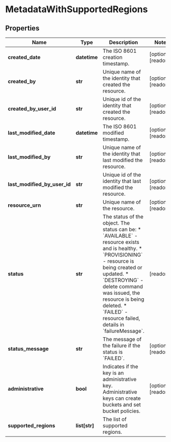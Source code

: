# MetadataWithSupportedRegions

## Properties
| Name | Type | Description | Notes |
| ------------ | ------------- | ------------- | ------------- |
| **created_date** | **datetime** | The ISO 8601 creation timestamp. | [optional] [readonly]  |
| **created_by** | **str** | Unique name of the identity that created the resource. | [optional] [readonly]  |
| **created_by_user_id** | **str** | Unique id of the identity that created the resource. | [optional] [readonly]  |
| **last_modified_date** | **datetime** | The ISO 8601 modified timestamp. | [optional] [readonly]  |
| **last_modified_by** | **str** | Unique name of the identity that last modified the resource. | [optional] [readonly]  |
| **last_modified_by_user_id** | **str** | Unique id of the identity that last modified the resource. | [optional] [readonly]  |
| **resource_urn** | **str** | Unique name of the resource. | [optional] [readonly]  |
| **status** | **str** | The status of the object. The status can be: * &#x60;AVAILABLE&#x60; - resource exists and is healthy. * &#x60;PROVISIONING&#x60; - resource is being created or updated. * &#x60;DESTROYING&#x60; - delete command was issued, the resource is being deleted. * &#x60;FAILED&#x60; - resource failed, details in &#x60;failureMessage&#x60;.  | [readonly]  |
| **status_message** | **str** | The message of the failure if the status is &#x60;FAILED&#x60;.  | [optional] [readonly]  |
| **administrative** | **bool** | Indicates if the key is an administrative key. Administrative keys can create buckets and set bucket policies.  | [optional] [readonly]  |
| **supported_regions** | **list[str]** | The list of supported regions.  |  |


